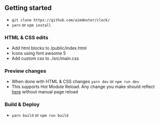 ## Getting started
- `git clone https://github.com/aimdexter/clock/`
- `yarn` or `npm install`

### HTML & CSS edits
- Add html blocks to /public/index.html
- Icons using font awsome 5
- Add custom css to ./src/main.css


### Preview changes
- When done with HTML & CSS changes `yarn dev` or `npm run dev`
- This supports Hot Module Reload. Any change you make should reflect [here](http://localhost:3000) without manual page reload

### Build & Deploy
- `yarn build` or `npm run build`
